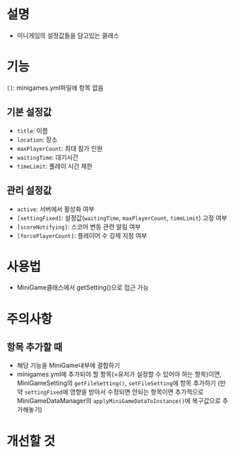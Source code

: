 # 설명
- 미니게임의 설정값들을 담고있는 클래스

# 기능
`[]`: minigames.yml파일에 항목 없음
## 기본 설정값
- `title`: 이름
- `location`: 장소
- `maxPlayerCount`: 최대 참가 인원
- `waitingTime`: 대기시간
- `timeLimit`: 플레이 시간 제한
## 관리 설정값
- `active`: 서버에서 활성화 여부
- `[settingFixed]`: 설정값(`waitingTime`, `maxPlayerCount`, `timeLimit`) 고정 여부
- `[scoreNotifying]`: 스코어 변동 관련 알림 여부
- `[forcePlayerCount]`: 플레이어 수 강제 지정 여부

# 사용법
- MiniGame클래스에서 getSetting()으로 접근 가능

# 주의사항
## 항목 추가할 때
- 해당 기능을 MiniGame내부에 결합하기
- minigames.yml에 추가되야 할 항목(=유저가 설정할 수 있어야 하는 항목)이면, MiniGameSetting의 `getFileSetting()`, `setFileSetting`에 항목 추가하기
(만약 `settingFixed`에 영향을 받아서 수정되면 안되는 항목이면 추가적으로 MiniGameDataManager의 `applyMiniGameDataToInstance()`에 복구값으로 추가해놓기)

# 개선할 것

